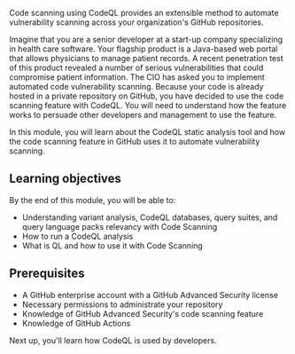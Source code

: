 Code scanning using CodeQL provides an extensible method to automate vulnerability scanning across your organization's GitHub repositories.

Imagine that you are a senior developer at a start-up company specializing in health care software. Your flagship product is a Java-based web portal that allows physicians to manage patient records. A recent penetration test of this product revealed a number of serious vulnerabilities that could compromise patient information. The CIO has asked you to implement automated code vulnerability scanning. Because your code is already hosted in a private repository on GitHub, you have decided to use the code scanning feature with CodeQL. You will need to understand how the feature works to persuade other developers and management to use the feature.

In this module, you will learn about the CodeQL static analysis tool and how the code scanning feature in GitHub uses it to automate vulnerability scanning.

## Learning objectives

By the end of this module, you will be able to:

- Understanding variant analysis, CodeQL databases, query suites, and query language packs relevancy with Code Scanning
- How to run a CodeQL analysis
- What is QL and how to use it with Code Scanning 

## Prerequisites

- A GitHub enterprise account with a GitHub Advanced Security license
- Necessary permissions to administrate your repository
- Knowledge of GitHub Advanced Security's code scanning feature
- Knowledge of GitHub Actions

Next up, you'll learn how CodeQL is used by developers.
